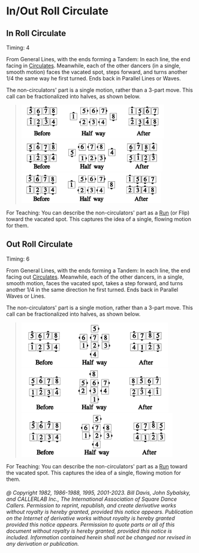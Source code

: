 
# In/Out Roll Circulate

## In Roll Circulate

Timing: 4

From General Lines, with the ends forming a Tandem: 
In each line, the end facing in [Circulates](../b1/circulate.md). 
Meanwhile, each of the other dancers (in a single, smooth motion) faces the
vacated spot, steps forward, and turns another 1/4 the same way he first turned. Ends back
in Parallel Lines or Waves.

The non-circulators' part is a single motion, rather than a 3-part move. This call can
be fractionalized into halves, as shown below.

> 
> ![alt](in_roll_circulate_1a.png)![alt](in_roll_circulate_1b.png)![alt](in_roll_circulate_1c.png)  
> ![alt](in_roll_circulate_1d.png)![alt](in_roll_circulate_1e.png)![alt](in_roll_circulate_1f.png)  
> ![alt](in_roll_circulate_1g.png)![alt](in_roll_circulate_1h.png)![alt](in_roll_circulate_1i.png)
> 

For Teaching: You can describe the non-circulators' part as a 
[ Run](../b2/run.md) (or Flip) toward the
vacated spot. This captures the idea of a single, flowing motion for them.

## Out Roll Circulate

Timing: 6

From General Lines, with the ends forming a Tandem: In each line, the end facing out
[Circulates](../b1/circulate.md). Meanwhile, each of the other dancers, 
in a single, smooth motion, faces the
vacated spot, takes a step forward, and turns another 1/4 in the same direction he first
turned. Ends back in Parallel Waves or Lines.

The non-circulators' part is a single motion, rather than a 3-part move. This call can
be fractionalized into halves, as shown below.

>
> ![alt](out_roll_circulate_1a.png)![alt](out_roll_circulate_1b.png)![alt](out_roll_circulate_1c.png)  
> ![alt](out_roll_circulate_1d.png)![alt](out_roll_circulate_1e.png)![alt](out_roll_circulate_1f.png)  
> ![alt](out_roll_circulate_1g.png)![alt](out_roll_circulate_1h.png)![alt](out_roll_circulate_1i.png)
>

For Teaching: You can describe the non-circulators' part as a [Run](../b2/run.md) toward the vacated
spot. This captures the idea of a single, flowing motion for them.

###### @ Copyright 1982, 1986-1988, 1995, 2001-2023. Bill Davis, John Sybalsky, and CALLERLAB Inc., The International Association of Square Dance Callers. Permission to reprint, republish, and create derivative works without royalty is hereby granted, provided this notice appears. Publication on the Internet of derivative works without royalty is hereby granted provided this notice appears. Permission to quote parts or all of this document without royalty is hereby granted, provided this notice is included. Information contained herein shall not be changed nor revised in any derivation or publication.
